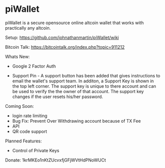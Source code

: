 piWallet
========

piWallet is a secure opensource online altcoin wallet that works with practically any altcoin.

Setup: https://github.com/johnathanmartin/piWallet/wiki

Bitcoin Talk: https://bitcointalk.org/index.php?topic=911212

Whats New:
- Google 2 Factor Auth

- Support Pin - A support button has been added that gives instructions to email the wallet's support team. In additon, a Support Key is shown in the top left corner. The support key is unique to there account and can be used to verify the the owner of that account. The support key changes if the user resets his/her password.

Coming Soon:
- login rate limiting 
- Bug Fix: Prevent Over Withdrawing account because of TX Fee 
- API
- QR code support

Planned Features:

- Control of Private Keys

Donate: 
1krMKEo1nKtZUcvxfjGFjWVtHdPNoWUCt

